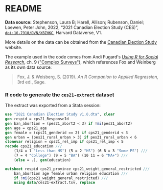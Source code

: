 # README

__Data source:__ Stephenson, Laura B; Harell, Allison; Rubenson, Daniel; Loewen, Peter John, 2022, “2021 Canadian Election Study (CES)”, [`doi:10.7910/DVN/XBZHKC`][doi], Harvard Dataverse, V1.

[doi]: https://doi.org/10.7910/DVN/XBZHKC

More details on the data can be obtained from the [Canadian Election Study][ces] website.

[ces]: http://www.ces-eec.ca/

The example used in the code comes from Andi Fugard's _[Using R for Social Research][af22]_, ch. 9 (["Complex Surveys"][af22-ch9]), which references Fox and Weinberg as its own data source:

> Fox, J. & Weisberg, S. (2019). _An R Companion to Applied Regression_, 3rd ed., Sage.

[af22]: https://inductivestep.github.io/R-notes/
[af22-ch9]: https://inductivestep.github.io/R-notes/complex-surveys.html#fitting-a-glm

### R code to generate the `ces21-extract` dataset

The extract was exported from a Stata session:

```stata
use "2021 Canadian Election Study v1.0.dta", clear
gen respid = cps21_ResponseId
gen ban_abortion = (pes21_abort2 < 3) if !mi(pes21_abort2)
gen age = cps21_age
gen female = (cps21_genderid == 2) if cps21_genderid < 3
gen urban = (pes21_rural_urban > 3) if pes21_rural_urban < 6
clonevar religion = cps21_rel_imp if cps21_rel_imp < 5
recode cps21_education ///
	(1/4 = 1 "Less than HS") (5 = 2 "HS") (6 8 = 3 "Some PS") ///
	(7 = 4 "College") (9 = 5 "BA") (10 11 = 6 "MA+") ///
    (else = .), gen(education)

outsheet respid cps21_province cps21_weight_general_restricted ///
	ban_abortion age female urban religion education ///
	if !mi(cps21_weight_general_restricted) ///
	using data/ces21-extract.tsv, replace
```
